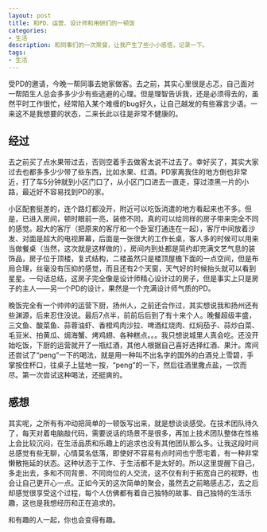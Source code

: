 ```yaml
---
layout: post
title: 和PD、运营、设计师和用研们的一顿饭
categories: 
- 生活
description: 和同事们的一次聚餐，让我产生了些小小感悟，记录一下。
tags:
- 生活
---
```


受PD的邀请，今晚一帮同事去她家做客。去之前，其实心里很是忐忑，自己面对一帮陌生人总会多多少少有些逃避的心理。但是理智告诉我，还是必须得去的，虽然平时工作很忙，经常陷入某个难缠的bug好久，让自己越发的有些寡言少语。一来这不是我想要的状态，二来长此以往是非常不健康的。

## 经过

去之前买了点水果带过去，否则空着手去做客太说不过去了。幸好买了，其实大家过去也都多多少少带了些东西，比如水果、红酒。PD家离我住的地方倒也非常近，打了车5分钟就到小区门口了，从小区门口进去一直走，穿过漆黑一片的小路，最近好不容易找到PD的家。

小区配套挺差的，连个路灯都没开，附近可以吃饭消遣的地方看起来也不多。但是，已进入房间，顿时眼前一亮，装修不同，真的可以给同样的房子带来完全不同的感觉。超大的客厅（把原来的客厅和一个卧室打通连在一起），客厅中间放着沙发、对面是超大的电视屏幕，后面是一张很大的工作长桌，客人多的时候可以用来当做餐桌（当然，这次就是这样做的），房间内到处都是简约却充满文艺气息的装饰品，房子位于顶楼，复式结构，二楼虽然只是楼顶屋檐下面的一点空间，但是布局合理，丝毫没有压抑的感觉，而且还有2个天窗，天气好的时候抬头就可以看到星星。一句话总结，这房子完全像是设计师精心设计过的房子，但是事实上只是房子的主人——另一个PD的设计，果然是一个充满设计师气质的PD。

晚饭完全有一个帅帅的运营下厨，扬州人，之前还合作过，其实想说我和扬州还有些渊源，后来忍住没说。最后7点半，前前后后到了有十来个人。晚餐超级丰盛，三文鱼、酸菜鱼、蒜蓉油虾、香橙鸡肉沙拉、啤酒红烧肉、红焖茄子、蒜炒白菜、毛豆米、拍黄瓜、焗海蟹、烤鸡翅、各种糕点。。。我只想说城里人真会吃。还没开始吃饭，下厨的运营就开了一瓶红酒，其他人根据自己喜好选择红酒、果汁。席间还尝试了“peng”一下的喝法，就是用一种叫不出名字的国外的白酒兑上雪碧，手掌按住杯口，往桌子上猛地一按，“peng”的一下，然后往酒里撒点盐，一饮而尽。第一次尝试这种喝法，还挺爽的。

## 感想

其实呢，之所有有冲动把简单的一顿饭写出来，就是想谈谈感受。在技术团队待久了，每天对着电脑敲代码，需要说话的场景不是很多，再加上技术团队整体在性格上会比较沉闷，在生活品质和乐趣上的追求也没有其他团队那么多。让我这段时间总感觉有些无聊，心情莫名低落，即使好不容易有点时间也宁愿宅着，有一种非常懒散拖延的状态。这种状态于工作、于生活都不是太好的。所以这里提醒下自己，多走出去，多和不同背景、不同岗位的人交流，这不仅有利于拓宽自己的视野，也会让自己更开心一点。正如今天的这次简单的聚会，虽然去之前略感忐忑，去之后却感觉很享受这个过程，每个人仿佛都有着自己独特的故事、自己独特的生活乐趣，这也是我想经历和正在追求的。

和有趣的人一起，你也会变得有趣。

